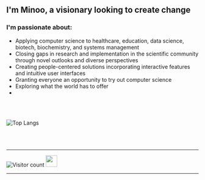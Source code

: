 <h2> I'm Minoo, a visionary looking to create change</h2>


<h3> I'm passionate about: </h3>

- Applying computer science to healthcare, education, data science, biotech, biochemistry, and systems management
- Closing gaps in research and implementation in the scientific community through novel outlooks and diverse perspectives  
- Creating people-centered solutions incorporating interactive features and intuitive user interfaces 
- Granting everyone an opportunity to try out computer science
- Exploring what the world has to offer 
- 
<br/><br/>

![Top Langs](https://github-readme-stats.vercel.app/api/top-langs/?username=shivam0110&show_icons=true)

<br><br>



<hr>

![Visitor count](https://visitor-badge.laobi.icu/badge?page_id=shivam0110.shivam0110)   <img src="https://media.giphy.com/media/dxn6fRlTIShoeBr69N/giphy.gif" width="30">

<hr>
